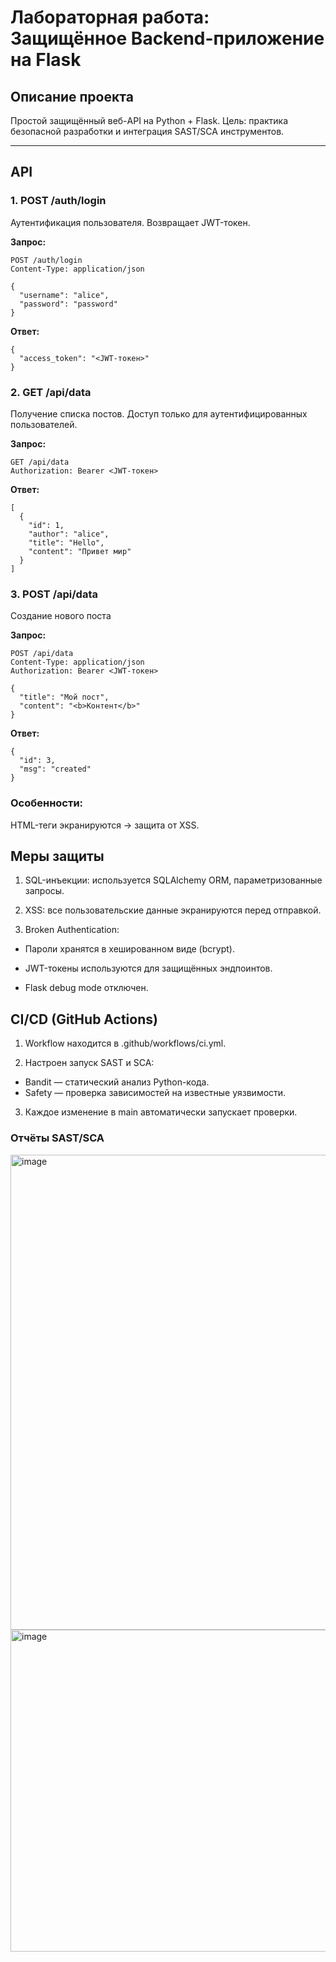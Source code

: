 # Лабораторная работа: Защищённое Backend-приложение на Flask

## Описание проекта

Простой защищённый веб-API на Python + Flask. Цель: практика безопасной разработки и интеграция SAST/SCA инструментов.

---

## API

### 1. POST /auth/login
Аутентификация пользователя. Возвращает JWT-токен.

**Запрос:**
```
POST /auth/login
Content-Type: application/json

{
  "username": "alice",
  "password": "password"
}
```

**Ответ:**
```
{
  "access_token": "<JWT-токен>"
}
```
### 2. GET /api/data
Получение списка постов. Доступ только для аутентифицированных пользователей.

**Запрос:**
```
GET /api/data
Authorization: Bearer <JWT-токен>
```
**Ответ:**
```
[
  {
    "id": 1,
    "author": "alice",
    "title": "Hello",
    "content": "Привет мир"
  }
]
```
### 3. POST /api/data
Создание нового поста

**Запрос:**
```
POST /api/data
Content-Type: application/json
Authorization: Bearer <JWT-токен>

{
  "title": "Мой пост",
  "content": "<b>Контент</b>"
}
```
**Ответ:**
```
{
  "id": 3,
  "msg": "created"
}
```
### Особенности:

HTML-теги экранируются → защита от XSS.

## Меры защиты
1. SQL-инъекции: используется SQLAlchemy ORM, параметризованные запросы.

2. XSS: все пользовательские данные экранируются перед отправкой.

3. Broken Authentication:

  - Пароли хранятся в хешированном виде (bcrypt).

  - JWT-токены используются для защищённых эндпоинтов.

  - Flask debug mode отключен.

## CI/CD (GitHub Actions)
1. Workflow находится в .github/workflows/ci.yml.

2. Настроен запуск SAST и SCA:

  - Bandit — статический анализ Python-кода.
  - Safety — проверка зависимостей на известные уязвимости.

3. Каждое изменение в main автоматически запускает проверки.

### Отчёты SAST/SCA
<img width="952" height="760" alt="image" src="https://github.com/user-attachments/assets/43207f92-c8c2-4a37-b304-e04314dc315a" />
<img width="658" height="515" alt="image" src="https://github.com/user-attachments/assets/f4b266f0-6c22-4b2a-a6c7-2826dab4dee5" />


